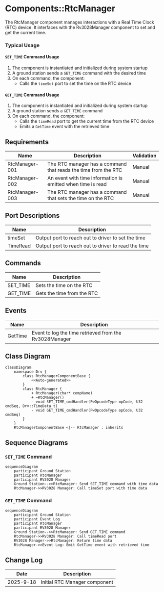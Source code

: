 # Components::RtcManager

The RtcManager component manages interactions with a Real Time Clock (RTC) device. It interfaces with the Rv3028Manager component to set and get the current time.

### Typical Usage

#### `SET_TIME` Command Usage
1. The component is instantiated and initialized during system startup
2. A ground station sends a `SET_TIME` command with the desired time
3. On each command, the component:
    - Calls the `timeSet` port to set the time on the RTC device

#### `GET_TIME` Command Usage
1. The component is instantiated and initialized during system startup
2. A ground station sends a `GET_TIME` command
3. On each command, the component:
    - Calls the `timeRead` port to get the current time from the RTC device
    - Emits a `GetTime` event with the retrieved time

## Requirements
| Name | Description | Validation |
|---|---|---|
| RtcManager-001 | The RTC manager has a command that reads the time from the RTC | Manual |
| RtcManager-002 | An event with time information is emitted when time is read | Manual |
| RtcManager-003 | The RTC manager has a command that sets the time on the RTC | Manual |

## Port Descriptions
| Name | Description |
|---|---|
| timeSet | Output port to reach out to driver to set the time |
| TimeRead | Output port to reach out to driver to read the time |

## Commands
| Name | Description |
|---|---|
| SET_TIME | Sets the time on the RTC |
| GET_TIME | Gets the time from the RTC |

## Events
| Name | Description |
|---|---|
| GetTime | Event to log the time retrieved from the Rv3028Manager |

## Class Diagram
```mermaid
classDiagram
    namespace Drv {
        class RtcManagerComponentBase {
            <<Auto-generated>>
        }
        class RtcManager {
            + RtcManager(char* compName)
            + ~RtcManager()
            - void SET_TIME_cmdHandler(FwOpcodeType opCode, U32 cmdSeq, Drv::TimeData t)
            - void GET_TIME_cmdHandler(FwOpcodeType opCode, U32 cmdSeq)
        }
    }
    RtcManagerComponentBase <|-- RtcManager : inherits
```

## Sequence Diagrams

### `SET_TIME` Command

```mermaid
sequenceDiagram
    participant Ground Station
    participant RtcManager
    participant RV3028 Manager
    Ground Station-->>RtcManager: Send SET_TIME command with time data
    RtcManager->>RV3028 Manager: Call timeSet port with time data
```

### `GET_TIME` Command

```mermaid
sequenceDiagram
    participant Ground Station
    participant Event Log
    participant RtcManager
    participant RV3028 Manager
    Ground Station-->>RtcManager: Send GET_TIME command
    RtcManager->>RV3028 Manager: Call timeRead port
    RV3028 Manager->>RtcManager: Return time data
    RtcManager->>Event Log: Emit GetTime event with retrieved time
```

## Change Log
| Date | Description |
|---|---|
| 2025-9-18 | Initial RTC Manager component |
